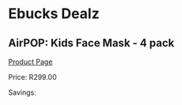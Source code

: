 
# Ebucks Dealz
## AirPOP: Kids Face Mask - 4 pack
[Product Page](https://www.ebucks.com/web/shop/productSelected.do?prodId=1140726916&catId=908607666)

Price: R299.00

Savings: 


	